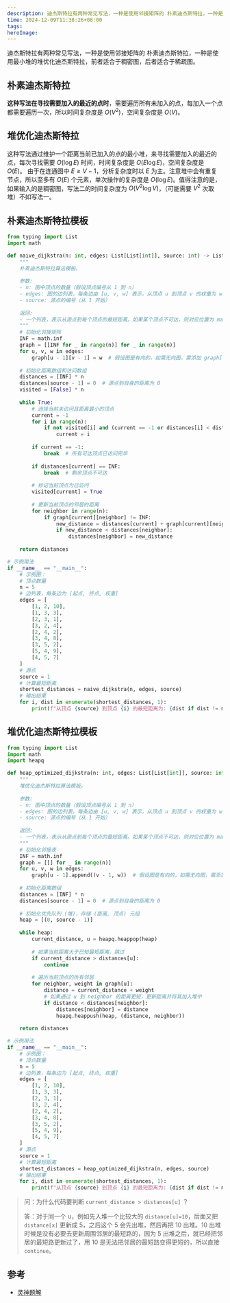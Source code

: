 ```yaml
---
description: 迪杰斯特拉有两种常见写法，一种是使用邻接矩阵的 朴素迪杰斯特拉，一种是使用最小堆的堆优化迪杰斯特拉，前者适合于稠密图，后者适合于稀疏图。
time: 2024-12-09T11:38:26+08:00
tags: 
heroImage: 
---
```


迪杰斯特拉有两种常见写法，一种是使用邻接矩阵的 朴素迪杰斯特拉，一种是使用最小堆的堆优化迪杰斯特拉，前者适合于稠密图，后者适合于稀疏图。

## 朴素迪杰斯特拉

**这种写法在寻找需要加入的最近的点时**，需要遍历所有未加入的点，每加入一个点都需要遍历一次，所以时间复杂度是 $O(V^2)$，空间复杂度是 $O(V)$。

## 堆优化迪杰斯特拉

这种写法通过维护一个距离当前已加入的点的最小堆，来寻找需要加入的最近的点，每次寻找需要 $O(\log E)$ 时间，时间复杂度是  $O(E\log E)$，空间复杂度是 $O(E)$。
由于在连通图中 $E \ge V-1$，分析复杂度时以 $E$ 为主。注意堆中会有重复节点，所以至多有 $O(E)$ 个元素，单次操作的复杂度是  $O(\log E)$。值得注意的是，如果输入的是稠密图，写法二的时间复杂度为 $O(V^2 \log V)$，（可能需要 $V^2$ 次取堆）不如写法一。

## 朴素迪杰斯特拉模板

```py
from typing import List
import math

def naive_dijkstra(n: int, edges: List[List[int]], source: int) -> List[int]:
    """
    朴素迪杰斯特拉算法模板。
    
    参数:
    - n: 图中顶点的数量（假设顶点编号从 1 到 n）
    - edges: 图的边列表，每条边由 [u, v, w] 表示，从顶点 u 到顶点 v 的权重为 w
    - source: 源点的编号（从 1 开始）
    
    返回:
    - 一个列表，表示从源点到每个顶点的最短距离。如果某个顶点不可达，则对应位置为 math.inf
    """
    # 初始化邻接矩阵
    INF = math.inf
    graph = [[INF for _ in range(n)] for _ in range(n)]
    for u, v, w in edges:
        graph[u - 1][v - 1] = w  # 假设图是有向的，如需无向图，需添加 graph[v-1][u-1] = w
    
    # 初始化距离数组和访问数组
    distances = [INF] * n
    distances[source - 1] = 0  # 源点到自身的距离为 0
    visited = [False] * n
    
    while True:
        # 选择当前未访问且距离最小的顶点
        current = -1
        for i in range(n):
            if not visited[i] and (current == -1 or distances[i] < distances[current]):
                current = i
        
        if current == -1:
            break  # 所有可达顶点已访问完毕
        
        if distances[current] == INF:
            break  # 剩余顶点不可达
        
        # 标记当前顶点为已访问
        visited[current] = True
        
        # 更新当前顶点的邻居的距离
        for neighbor in range(n):
            if graph[current][neighbor] != INF:
                new_distance = distances[current] + graph[current][neighbor]
                if new_distance < distances[neighbor]:
                    distances[neighbor] = new_distance
    
    return distances

# 示例用法
if __name__ == "__main__":
    # 示例图：
    # 顶点数量
    n = 5
    # 边列表，每条边为 [起点, 终点, 权重]
    edges = [
        [1, 2, 10],
        [1, 3, 3],
        [2, 3, 1],
        [3, 2, 4],
        [2, 4, 2],
        [3, 4, 8],
        [3, 5, 2],
        [5, 4, 9],
        [4, 5, 7]
    ]
    # 源点
    source = 1
    # 计算最短距离
    shortest_distances = naive_dijkstra(n, edges, source)
    # 输出结果
    for i, dist in enumerate(shortest_distances, 1):
        print(f"从顶点 {source} 到顶点 {i} 的最短距离为: {dist if dist != math.inf else '不可达'}")
```

## 堆优化迪杰斯特拉模板

```py
from typing import List
import math
import heapq

def heap_optimized_dijkstra(n: int, edges: List[List[int]], source: int) -> List[float]:
    """
    堆优化迪杰斯特拉算法模板。
    
    参数:
    - n: 图中顶点的数量（假设顶点编号从 1 到 n）
    - edges: 图的边列表，每条边由 [u, v, w] 表示，从顶点 u 到顶点 v 的权重为 w
    - source: 源点的编号（从 1 开始）
    
    返回:
    - 一个列表，表示从源点到每个顶点的最短距离。如果某个顶点不可达，则对应位置为 math.inf
    """
    # 初始化邻接表
    INF = math.inf
    graph = [[] for _ in range(n)]
    for u, v, w in edges:
        graph[u - 1].append((v - 1, w))  # 假设图是有向的，如需无向图，需添加 graph[v-1].append((u-1, w))
    
    # 初始化距离数组
    distances = [INF] * n
    distances[source - 1] = 0  # 源点到自身的距离为 0
    
    # 初始化优先队列 (堆)，存储 (距离, 顶点) 元组
    heap = [(0, source - 1)]
    
    while heap:
        current_distance, u = heapq.heappop(heap)
        
        # 如果当前距离大于已知最短距离，跳过
        if current_distance > distances[u]:
            continue
        
        # 遍历当前顶点的所有邻居
        for neighbor, weight in graph[u]:
            distance = current_distance + weight
            # 如果通过 u 到 neighbor 的距离更短，更新距离并将其加入堆中
            if distance < distances[neighbor]:
                distances[neighbor] = distance
                heapq.heappush(heap, (distance, neighbor))
    
    return distances

# 示例用法
if __name__ == "__main__":
    # 示例图：
    # 顶点数量
    n = 5
    # 边列表，每条边为 [起点, 终点, 权重]
    edges = [
        [1, 2, 10],
        [1, 3, 3],
        [2, 3, 1],
        [3, 2, 4],
        [2, 4, 2],
        [3, 4, 8],
        [3, 5, 2],
        [5, 4, 9],
        [4, 5, 7]
    ]
    # 源点
    source = 1
    # 计算最短距离
    shortest_distances = heap_optimized_dijkstra(n, edges, source)
    # 输出结果
    for i, dist in enumerate(shortest_distances, 1):
        print(f"从顶点 {source} 到顶点 {i} 的最短距离为: {dist if dist != math.inf else '不可达'}")
```

> 问：为什么代码要判断 `current_distance > distances[u]` ？  
> 
> 答：对于同一个 u，例如先入堆一个比较大的 `distance[u]=10`，后面又把 `distance[x]` 更新成 5，之后这个 5 会先出堆，然后再把 10 出堆。10 出堆时候是没有必要去更新周围邻居的最短路的，因为 5 出堆之后，就已经把邻居的最短路更新过了，用 10 是无法把邻居的最短路变得更短的，所以直接 `continue`。


## 参考

- [灵神题解](https://leetcode.cn/problems/network-delay-time/solutions/2668220/liang-chong-dijkstra-xie-fa-fu-ti-dan-py-ooe8/)